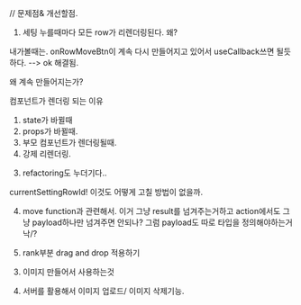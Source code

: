 // 문제점& 개선할점.

1. 세팅 누를때마다 모든 row가 리렌더링된다. 왜?

내가볼때는. onRowMoveBtn이 계속 다시 만들어지고 있어서
useCallback쓰면 될듯 하다. --> ok 해결됨.

왜 계속 만들어지는가?

컴포넌트가 렌더링 되는 이유

1. state가 바뀔때
2. props가 바뀔때.
3. 부모 컴포넌트가 렌더링될때.
4. 강제 리렌더링.

<!-- 근데 app의 경우 itemArray가 바뀌는데도
re-rendering되지는 않네?
ㄴㄴ 얘도 된다. 근데 필요한가? 왜 되지? -->

<!-- 5. DeleteRow에서 두개까지는 잘 지워지는데
   그 다음부터 에러가 생김.
   아무래도 overlay들어갈때,
   !를 쓴게 문제였다. -->

<!-- 그리고 스타일 측면에서

item이 삭제되면 row가 줄어든다.
그게 아니라 그냥 고정된 걸 쓰고싶다
min-height가 아니라 그냥 height를 쓰자. -->

<!-- 그리고 row 추가되었을때
body의 height랑. 또 grid-auto-height도 추가할 필요가 있다. -->

<!-- 2. 버튼의 다른 기능들 구현. -->

3. refactoring도 누더기다..

<!-- 일단 settingOverlay 분리하고 -->

<!-- 또 draggable도 분리하고. -->

<!-- 변수 이름도 좀 더 정확하게 할 필요가 있다.
currentSettingRowId로 하던지
아니면 그냥 obj로 하던지. -->

currentSettingRowId! 이것도
어떻게 고칠 방법이 없을까.

<!-- action에 불필요한것은 없는가/ -->

<!-- 3. Taction을 지금 계속 추가하고 있는디.. 이거밖에
   방법이 없는건가? -->

4. move function과 관련해서. 이거 그냥
   result를 넘겨주는거하고
   action에서도 그냥 payload하나만 넘겨주면 안되나?
   그럼 payload도 따로 타입을 정의해야하는거낙/?

5. rank부분 drag and drop 적용하기

<!-- 2-1. 리덕스 적용해보기. -->

<!-- 일단 싱글라인부터. 그리고 disaptch는 컨테이너 없이 그냥 적용해보기. -->

<!-- - typescript redux documentation 읽어보기. -->
<!-- - 구체적으로 container라던지. 그 값을 제공해주는게 아니라 짬밥해서 쓰는중. -->
  <!-- 지금 reducer action type 부분에서 에러가 나서 그냥 reducer를 any라고 해두긴 했음. -->
  <!-- 이건 combineReducers를 통해서 해결함. -->
  <!-- - createSlice로도 한번 해보기.  -->

3. 이미지 만들어서 사용하는것

4. 서버를 활용해서 이미지 업로드/ 이미지 삭제기능.
